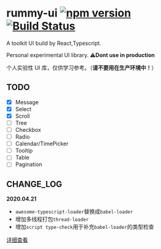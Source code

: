 # rummy-ui [![npm version](https://badge.fury.io/js/rummy-ui.svg)](https://badge.fury.io/js/rummy-ui) [![Build Status](https://travis-ci.com/linxiaodi/rummy-ui.svg?branch=master)](https://travis-ci.com/linxiaodi/rummy-ui)

A toolkit UI build by React,Typescript.

Personal experimental UI library. ⚠️**Dont use in production**

个人实验性 UI 库，仅供学习参考。（**请不要用在生产环境中！**）

## TODO

- [x] Message
- [x] Select
- [x] Scroll
- [ ] Tree
- [ ] Checkbox
- [ ] Radio
- [ ] Calendar/TimePicker
- [ ] Tooltip
- [ ] Table
- [ ] Pagination

## CHANGE_LOG

**2020.04.21**

- `awesome-typescript-loader`替换成`babel-loader`
- 增加多线程打包`thread-loader`
- 增加`script type-check`用于补充`babel-loader`的类型检查

[详细查看](https://juejin.im/post/5e2690dce51d454d310fb4ef)

